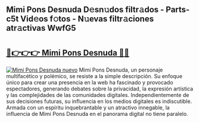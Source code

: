 ## Mimi Pons Desnuda D𝚎sn𝚞dos filtr𝚊dos - Parts-c5t Vid𝚎os f𝚘tos - N𝚞evas filtr𝚊ciones atr𝚊ctivas WwfG5

# <h2><a href="http://mb4ckg8.tromn.icu/?c=Mimi+Pons+Desnuda">🔗👉👉👉 Mimi Pons Desnuda 🔗🔗</a></h2>

[![Mimi Pons Desnuda nuevo](https://i.imgur.com/pEAQMta.gif)](http://mb4ckg8.tromn.icu/?c=Mimi+Pons+Desnuda)
Mimi Pons Desnuda, un personaje multifacético y polémico, se resiste a la simple descripción. Su enfoque único para crear una presencia en la web ha fascinado y provocado espectadores, generando debates sobre la privacidad, la expresión artística y las complejidades de las comunidades digitales. Independientemente de sus decisiones futuras, su influencia en los medios digitales es indiscutible. Armada con un espíritu inquebrantable y un atractivo innegable, la influencia de Mimi Pons Desnuda en el panorama digital no tiene paralelo.
